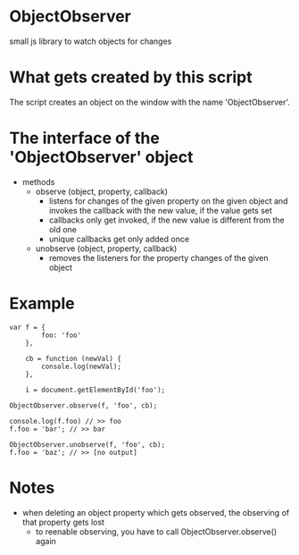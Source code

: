 # ObjectObserver
small js library to watch objects for changes

# What gets created by this script
The script creates an object on the window with the name 'ObjectObserver'.

# The interface of the 'ObjectObserver' object
- methods
    - observe (object, property, callback)
        - listens for changes of the given property on the given object and invokes the callback with the new value, if the value gets set
        - callbacks only get invoked, if the new value is different from the old one
        - unique callbacks get only added once
    - unobserve (object, property, callback)
        - removes the listeners for the property changes of the given object

# Example
```
var f = {
        foo: 'foo'
    },

    cb = function (newVal) {
        console.log(newVal);
    },

    i = document.getElementById('foo');

ObjectObserver.observe(f, 'foo', cb);

console.log(f.foo) // >> foo
f.foo = 'bar'; // >> bar

ObjectObserver.unobserve(f, 'foo', cb);
f.foo = 'baz'; // >> [no output]
```

# Notes
- when deleting an object property which gets observed, the observing of that property gets lost
    - to reenable observing, you have to call ObjectObserver.observe() again
